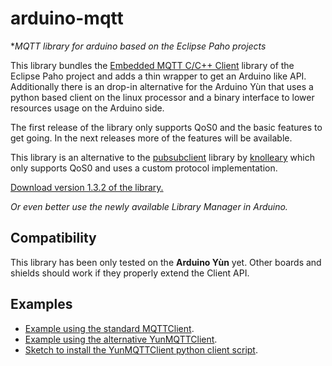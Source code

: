 # arduino-mqtt

**MQTT library for arduino based on the Eclipse Paho projects*

This library bundles the [Embedded MQTT C/C++ Client](https://eclipse.org/paho/clients/c/embedded/) library of the Eclipse Paho project and adds a thin wrapper to get an Arduino like API. Additionally there is an drop-in alternative for the Arduino Yùn that uses a python based client on the linux processor and a binary interface to lower resources usage on the Arduino side.

The first release of the library only supports QoS0 and the basic features to get going. In the next releases more of the features will be available.

This library is an alternative to the [pubsubclient](https://github.com/knolleary/pubsubclient) library by [knolleary](https://github.com/knolleary) which only supports QoS0 and uses a custom protocol implementation.

[Download version 1.3.2 of the library.](https://github.com/256dpi/arduino-mqtt/releases/download/v1.3.2/mqtt.zip)

*Or even better use the newly available Library Manager in Arduino.*

## Compatibility

This library has been only tested on the **Arduino Yùn** yet. Other boards and shields should work if they properly extend the Client API.

## Examples

- [Example using the standard MQTTClient]().
- [Example using the alternative YunMQTTClient]().
- [Sketch to install the YunMQTTClient python client script]().
